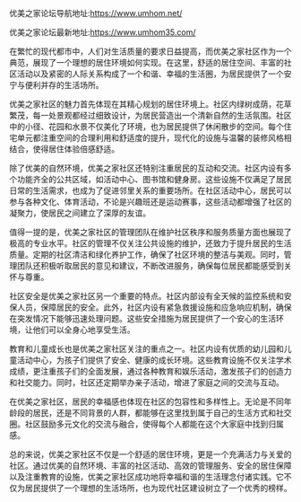 优美之家论坛导航地址:https://www.umhom.net/

优美之家论坛最新地址:https://www.umhom35.com/

在繁忙的现代都市中，人们对生活质量的要求日益提高，而优美之家社区作为一个典范，展现了一个理想的居住环境如何实现。在这里，舒适的居住空间、丰富的社区活动以及紧密的人际关系构成了一个和谐、幸福的生活圈，为居民提供了一个安宁与便利并存的生活场所。

优美之家社区的魅力首先体现在其精心规划的居住环境上。社区内绿树成荫，花草繁茂，每一处景观都经过细致设计，为居民营造出一个清新自然的生活氛围。社区中的小径、花园和水景不仅美化了环境，也为居民提供了休闲散步的空间。每个住宅单元都注重空间的合理利用和舒适度的提升，现代化的设施与温馨的装修风格相结合，使得居住体验倍感舒适。

除了优美的自然环境，优美之家社区还特别注重居民的互动和交流。社区内设有多个功能齐全的公共区域，如活动中心、图书馆和健身房。这些设施不仅满足了居民日常的生活需求，也成为了促进邻里关系的重要场所。在社区活动中心，居民可以参与各种文化、体育活动，不论是兴趣班还是运动赛事，这些活动都增强了社区的凝聚力，使居民之间建立了深厚的友谊。

值得一提的是，优美之家社区的管理团队在维护社区秩序和服务质量方面也展现了极高的专业水平。社区的管理不仅关注公共设施的维护，还致力于提升居民的生活质量。定期的社区清洁和绿化养护工作，确保了社区环境的整洁与美观。同时，管理团队还积极听取居民的意见和建议，不断改进服务，确保每位居民都能感受到关怀与尊重。

社区安全是优美之家社区另一个重要的特点。社区内部设有全天候的监控系统和安保人员，保障居民的安全。此外，社区内设有紧急救援设施和应急响应机制，确保在突发情况下能够迅速处理问题。这些安全措施为居民提供了一个安心的生活环境，让他们可以全身心地享受生活。

教育和儿童成长也是优美之家社区关注的重点之一。社区内设有优质的幼儿园和儿童活动中心，为孩子们提供了安全、健康的成长环境。这些教育设施不仅关注学术成绩，更注重孩子们的全面发展，通过各种教育和娱乐活动，激发孩子们的创造力和社交能力。同时，社区还定期举办亲子活动，增进了家庭之间的交流与互动。

在优美之家社区，居民的幸福感也体现在社区的包容性和多样性上。无论是不同年龄段的居民，还是不同背景的人群，都能够在这里找到属于自己的生活方式和社交圈。社区鼓励多元文化的交流与融合，使得每个人都能在这个大家庭中找到归属感。

总的来说，优美之家社区不仅是一个舒适的居住环境，更是一个充满活力与关爱的社区。通过优美的自然环境、丰富的社区活动、高效的管理服务、安全的居住保障以及注重教育的设施，优美之家社区成功地将幸福和谐的生活理念付诸实践。它不仅为居民提供了一个理想的生活场所，也为现代社区建设树立了一个优秀的榜样。

